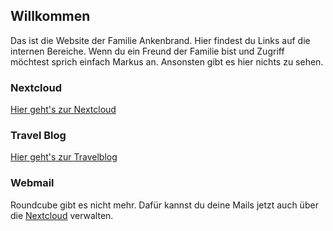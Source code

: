 ## Willkommen

Das ist die Website der Familie Ankenbrand.
Hier findest du Links auf die internen Bereiche.
Wenn du ein Freund der Familie bist und Zugriff möchtest sprich einfach Markus an.
Ansonsten gibt es hier nichts zu sehen.

### Nextcloud

[Hier geht's zur Nextcloud](https://nextcloud.iimog.org)

### Travel Blog

[Hier geht's zur Travelblog](https://travel.ankenbrand.me)

### Webmail

Roundcube gibt es nicht mehr. Dafür kannst du deine Mails jetzt auch über die [Nextcloud](https://nextcloud.iimog.org) verwalten.
